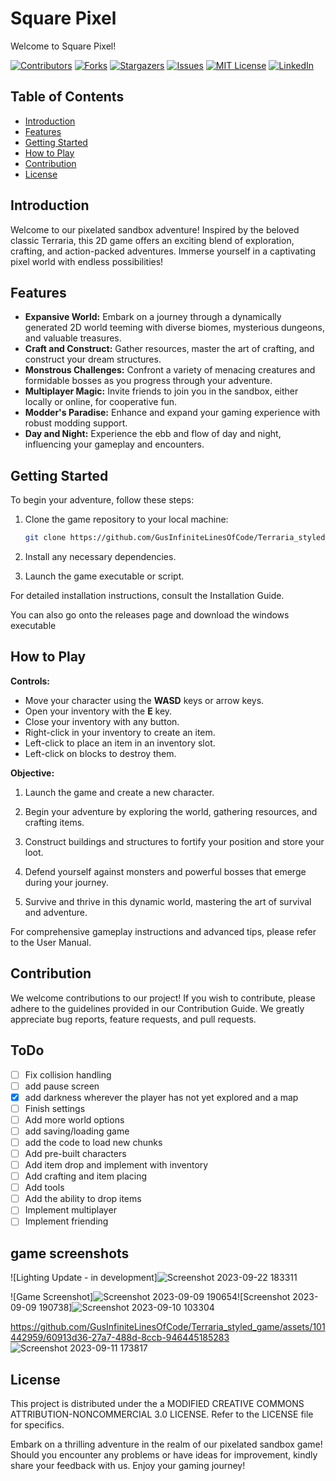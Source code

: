 # Square Pixel
Welcome to Square Pixel!

[![Contributors][contributors-shield]][contributors-url]
[![Forks][forks-shield]][forks-url]
[![Stargazers][stars-shield]][stars-url]
[![Issues][issues-shield]][issues-url]
[![MIT License][license-shield]][license-url]
[![LinkedIn][linkedin-shield]][linkedin-url]

## Table of Contents
- [Introduction](#introduction)
- [Features](#features)
- [Getting Started](#getting-started)
- [How to Play](#how-to-play)
- [Contribution](#contribution)
- [License](#license)

## Introduction

Welcome to our pixelated sandbox adventure! Inspired by the beloved classic Terraria, this 2D game offers an exciting blend of exploration, crafting, and action-packed adventures. Immerse yourself in a captivating pixel world with endless possibilities!

## Features

- **Expansive World:** Embark on a journey through a dynamically generated 2D world teeming with diverse biomes, mysterious dungeons, and valuable treasures.
- **Craft and Construct:** Gather resources, master the art of crafting, and construct your dream structures.
- **Monstrous Challenges:** Confront a variety of menacing creatures and formidable bosses as you progress through your adventure.
- **Multiplayer Magic:** Invite friends to join you in the sandbox, either locally or online, for cooperative fun.
- **Modder's Paradise:** Enhance and expand your gaming experience with robust modding support.
- **Day and Night:** Experience the ebb and flow of day and night, influencing your gameplay and encounters.

## Getting Started

To begin your adventure, follow these steps:

1. Clone the game repository to your local machine:

   ```bash
   git clone https://github.com/GusInfiniteLinesOfCode/Terraria_styled_game.git
   ```

2. Install any necessary dependencies.

3. Launch the game executable or script.

For detailed installation instructions, consult the Installation Guide.

You can also go onto the releases page and download the windows executable

## How to Play

**Controls:**

- Move your character using the **WASD** keys or arrow keys.
- Open your inventory with the **E** key.
- Close your inventory with any button.
- Right-click in your inventory to create an item.
- Left-click to place an item in an inventory slot.
- Left-click on blocks to destroy them.

**Objective:**

1. Launch the game and create a new character.

2. Begin your adventure by exploring the world, gathering resources, and crafting items.

3. Construct buildings and structures to fortify your position and store your loot.

4. Defend yourself against monsters and powerful bosses that emerge during your journey.

5. Survive and thrive in this dynamic world, mastering the art of survival and adventure.

For comprehensive gameplay instructions and advanced tips, please refer to the User Manual.

## Contribution

We welcome contributions to our project! If you wish to contribute, please adhere to the guidelines provided in our Contribution Guide. We greatly appreciate bug reports, feature requests, and pull requests.

## ToDo

- [ ] Fix collision handling
- [ ] add pause screen
- [x] add darkness wherever the player has not yet explored and a map
- [ ] Finish settings
- [ ] Add more world options
- [ ] add saving/loading game
- [ ] add the code to load new chunks
- [ ] Add pre-built characters
- [ ] Add item drop and implement with inventory
- [ ] Add crafting and item placing
- [ ] Add tools
- [ ] Add the ability to drop items
- [ ] Implement multiplayer
- [ ] Implement friending

## game screenshots

![Lighting Update - in development]![Screenshot 2023-09-22 183311](https://github.com/GusInfiniteLinesOfCode/Square-Pixels/blob/main/Screenshot%202023-09-22%20165106.png)

![Game Screenshot]![Screenshot 2023-09-09 190654](https://github.com/GusInfiniteLinesOfCode/Terraria_styled_game/assets/101442959/7458632a-b966-46ca-a98c-60db0b508d55)![Screenshot 2023-09-09 190738]![Screenshot 2023-09-10 103304](https://github.com/GusInfiniteLinesOfCode/Terraria_styled_game/assets/101442959/aa772f05-84d8-4488-b2f4-b26604ec0bab)

https://github.com/GusInfiniteLinesOfCode/Terraria_styled_game/assets/101442959/60913d36-27a7-488d-8ccb-946445185283
![Screenshot 2023-09-11 173817](https://github.com/GusInfiniteLinesOfCode/Terraria_styled_game/assets/101442959/ef3c1316-8653-4df9-b829-ccba6d6203ab)

## License

This project is distributed under the a MODIFIED CREATIVE COMMONS ATTRIBUTION-NONCOMMERCIAL 3.0 LICENSE. Refer to the LICENSE file for specifics.

Embark on a thrilling adventure in the realm of our pixelated sandbox game! Should you encounter any problems or have ideas for improvement, kindly share your feedback with us. Enjoy your gaming journey!




[contributors-shield]: https://img.shields.io/github/contributors/othneildrew/Best-README-Template.svg?style=for-the-badge
[contributors-url]: https://github.com/GusInfiniteLinesOfCode/Square-Pixels/graphs/contributors
[forks-shield]: https://img.shields.io/github/forks/othneildrew/Best-README-Template.svg?style=for-the-badge
[forks-url]: https://github.com/GusInfiniteLinesOfCode/Square-Pixels/network/members
[stars-shield]: https://img.shields.io/github/stars/othneildrew/Best-README-Template.svg?style=for-the-badge
[stars-url]: https://github.com/GusInfiniteLinesOfCode/Square-Pixels/stargazers
[issues-shield]: https://img.shields.io/github/issues/othneildrew/Best-README-Template.svg?style=for-the-badge
[issues-url]: https://github.com/GusInfiniteLinesOfCode/Square-Pixels/issues
[license-shield]: https://img.shields.io/github/license/othneildrew/Best-README-Template.svg?style=for-the-badge
[license-url]: https://github.com/GusInfiniteLinesOfCode/Square-Pixels/blob/main/licence.md
[linkedin-shield]: https://img.shields.io/badge/-LinkedIn-black.svg?style=for-the-badge&logo=linkedin&colorB=555
[linkedin-url]: (javascript:Alert("nothing-here-yet"))
[product-screenshot]: images/screenshot.png
